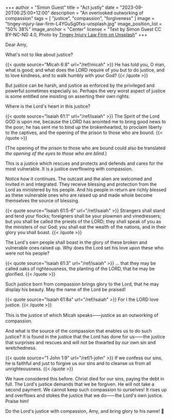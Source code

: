 +++
author = "Simon Guest"
title = "Act justly"
date = "2023-09-20T06:25:00+12:00"
description = "An overlooked outworking of compassion"
tags = [ "justice", "compassion", "forgiveness" ]
image = "tingey-injury-law-firm-L4YGuSg0fxs-unsplash.jpg"
image_position_list = "50% 38%"
image_anchor = "Center"
license = "Text by Simon Guest CC BY-NC-ND 4.0, Photo by [Tingey Injury Law Firm on Unsplash](https://unsplash.com/photos/L4YGuSg0fxs)"
+++

Dear Amy,

What's not to like about justice?

{{< quote source="Micah 6:8" url="/ref/micah" >}}
He has told you, O man, what is good; and what does the LORD require of you but to do justice, and to love kindness, and to walk humbly with your God?
{{< /quote >}}

But justice can be harsh, and justice as enforced by the privileged and powerful sometimes especially so. Perhaps the very worst aspect of justice is some entitled one insisting on asserting their own rights.

Where is the Lord's heart in this justice?

{{< quote source="Isaiah 61:1" url="/ref/isaiah" >}}
The Spirit of the Lord GOD is upon me, because the LORD has anointed me to bring good news to the poor; he has sent me to bind up the brokenhearted, to proclaim liberty to the captives, and the opening of the prison to those who are bound.
{{< /quote >}}

(The opening of the prison to those who are bound could also be translated _the opening of the eyes to those who are blind_.)

This is a justice which rescues and protects and defends and cares for the most vulnerable. It is a justice overflowing with compassion.

Notice how it continues. The outcast and the alien are welcomed and invited in and integrated. They receive blessing and protection from the Lord as ministered by his people. And his people in return are richly blessed as these vulnerable ones who are raised up and made whole become themselves the source of blessing.

{{< quote source="Isaiah 61:5-6" url="/ref/isaiah" >}}
Strangers shall stand and tend your flocks; foreigners shall be your plowmen and vinedressers; but you shall be called the priests of the LORD; they shall speak of you as the ministers of our God; you shall eat the wealth of the nations, and in their glory you shall boast.
{{< /quote >}}

The Lord's own people shall boast in the glory of these broken and vulnerable ones raised up. Why does the Lord set his love upon these who were not his people?

{{< quote source="Isaiah 61:3" url="/ref/isaiah" >}}
... that they may be called oaks of righteousness, the planting of the LORD, that he may be glorified.
{{< /quote >}}

Such justice born from compassion brings glory to the Lord, that he may display his beauty. May the name of the Lord be praised!

{{< quote source="Isaiah 61:8a" url="/ref/isaiah" >}}
For I the LORD love justice.
{{< /quote >}}

This is the justice of which Micah speaks⸺justice as an outworking of compassion.

And what is the source of the compassion that enables us to do such justice? It is found in the justice that the Lord has done for us⸺the justice that surprises and rescues and will not be thwarted by our own sin and wretchedness.

{{< quote source="1 John 1:9" url="/ref/1-john" >}}
If we confess our sins, he is faithful and just to forgive us our sins and to cleanse us from all unrighteousness.
{{< /quote >}}

We have considered this before. Christ died for our sins, paying the debt in full. The Lord's justice demands that we be forgiven. He will not take a second payment. We cannot keep such compassion to ourselves! It rises up and overflows and stokes the justice that we do⸺the Lord's own justice. Praise him!

Do the Lord's justice with compassion, Amy, and bring glory to his name! 🙏
